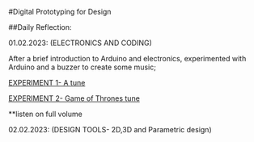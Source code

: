 #Digital Prototyping for Design

##Daily Reflection:

01.02.2023:
(ELECTRONICS AND CODING)

After a brief introduction to Arduino and electronics, experimented with Arduino and a buzzer to create some music;

[EXPERIMENT 1- A tune](https://youtube.com/shorts/0zyrE2FXnRI?feature=share)

[EXPERIMENT 2- Game of Thrones tune][def]

**listen on full volume

[def]: https://youtube.com/shorts/J33XcJMvgLg?feature=share


02.02.2023:
(DESIGN TOOLS- 2D,3D and Parametric design)


